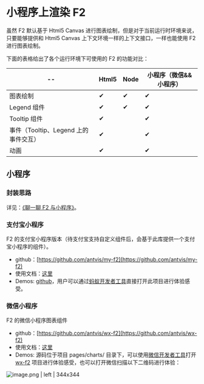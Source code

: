 <!--
index: 11
title: 小程序上渲染 F2
-->

# 小程序上渲染 F2

虽然 F2 默认基于 Html5 Canvas 进行图表绘制，但是对于当前运行时环境来说，只要能够提供和 Html5 Canvas 上下文环境一样的上下文接口，一样也能使用 F2 进行图表绘制。

下面的表格给出了各个运行环境下可使用的 F2 的功能对比：

 -- | Html5 | Node  | 小程序（微信&&小程序） |
 ----- | ----- | ----- | ----- |
图表绘制 | ✔︎ | ✔︎  | ✔︎ |
Legend 组件 | ✔︎  | ✔︎ | ✔︎ |
Tooltip 组件 | ✔︎ | | ✔︎ |
事件（Tooltip、Legend 上的事件交互） | ✔︎ |   | ✔︎ |
动画 | ✔︎ |   | ✔︎ |

## 小程序

### 封装思路

详见：[《聊一聊 F2 与小程序》](https://yuque.com/antv/blog/bg9sxf)。

### 支付宝小程序

F2 的支付宝小程序版本（待支付宝支持自定义组件后，会基于此库提供一个支付宝小程序的组件）。

* github：[https://github.com/antvis/my-f2](https://github.com/antvis/my-f2)
* 使用文档：[这里](https://github.com/antvis/my-f2/blob/master/README.md)
* Demos:  [github](https://github.com/antvis/mini-program-f2-demos/tree/master/my-charts)，用户可以通过[蚂蚁开发者工具](https://docs.alipay.com/mini/ide/overview)直接打开此项目进行体验感受。

### 微信小程序

F2 的微信小程序图表组件

* github：[https://github.com/antvis/wx-f2](https://github.com/antvis/wx-f2)
* 使用文档：[这里](https://github.com/antvis/wx-f2/blob/master/README.md)
* Demos: 源码位于项目 pages/charts/ 目录下，可以使用[微信开发者工具](https://developers.weixin.qq.com/miniprogram/dev/devtools/download.html?t=2018412)打开[ wx-f2](https://github.com/antvis/wx-f2) 项目进行体验感受，也可以打开微信扫描以下二维码进行体验：

![image.png | left | 344x344](https://cdn.yuque.com/lark/0/2018/png/514/1524555862386-7010f1b3-7100-4a84-bc97-ec4a6560155d.png "")
